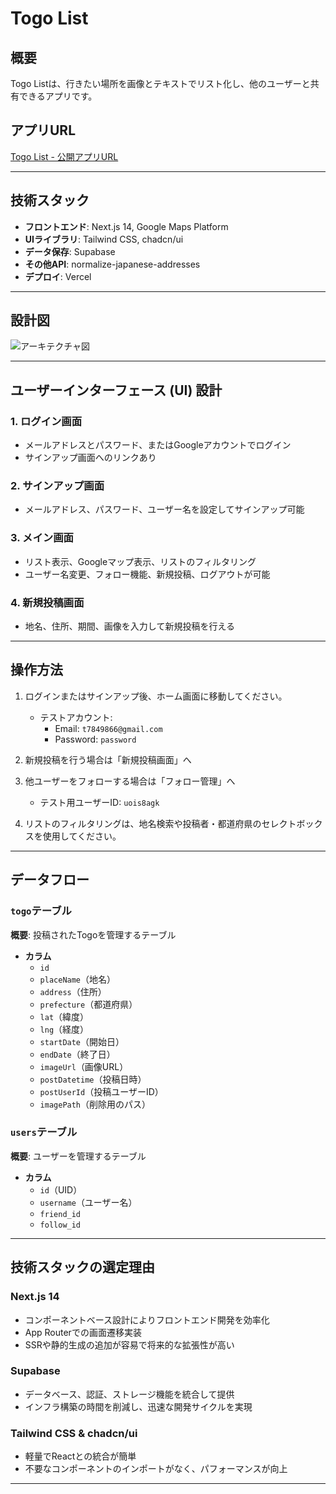 # Togo List

## 概要

Togo Listは、行きたい場所を画像とテキストでリスト化し、他のユーザーと共有できるアプリです。

## アプリURL
[Togo List - 公開アプリURL](https://togolist-next.vercel.app/)

---

## 技術スタック

- **フロントエンド**: Next.js 14, Google Maps Platform
- **UIライブラリ**: Tailwind CSS, chadcn/ui
- **データ保存**: Supabase
- **その他API**: normalize-japanese-addresses
- **デプロイ**: Vercel

---

## 設計図
![アーキテクチャ図](https://zyuekgrvgrilgtfagjge.supabase.co/storage/v1/object/public/togo_image_bucket/architecture/architecture.png)

---

## ユーザーインターフェース (UI) 設計

### 1. ログイン画面
- メールアドレスとパスワード、またはGoogleアカウントでログイン
- サインアップ画面へのリンクあり

### 2. サインアップ画面
- メールアドレス、パスワード、ユーザー名を設定してサインアップ可能

### 3. メイン画面
- リスト表示、Googleマップ表示、リストのフィルタリング
- ユーザー名変更、フォロー機能、新規投稿、ログアウトが可能

### 4. 新規投稿画面
- 地名、住所、期間、画像を入力して新規投稿を行える

---

## 操作方法

1. ログインまたはサインアップ後、ホーム画面に移動してください。
   - テストアカウント:  
     - Email: `t7849866@gmail.com`
     - Password: `password`

2. 新規投稿を行う場合は「新規投稿画面」へ
3. 他ユーザーをフォローする場合は「フォロー管理」へ
   - テスト用ユーザーID: `uois8agk`
   
4. リストのフィルタリングは、地名検索や投稿者・都道府県のセレクトボックスを使用してください。

---

## データフロー

### `togo`テーブル
**概要**: 投稿されたTogoを管理するテーブル
- **カラム**
  - `id`
  - `placeName`（地名）
  - `address`（住所）
  - `prefecture`（都道府県）
  - `lat`（緯度）
  - `lng`（経度）
  - `startDate`（開始日）
  - `endDate`（終了日）
  - `imageUrl`（画像URL）
  - `postDatetime`（投稿日時）
  - `postUserId`（投稿ユーザーID）
  - `imagePath`（削除用のパス）

### `users`テーブル
**概要**: ユーザーを管理するテーブル
- **カラム**
  - `id`（UID）
  - `username`（ユーザー名）
  - `friend_id`
  - `follow_id`

---

## 技術スタックの選定理由

### Next.js 14
- コンポーネントベース設計によりフロントエンド開発を効率化
- App Routerでの画面遷移実装
- SSRや静的生成の追加が容易で将来的な拡張性が高い

### Supabase
- データベース、認証、ストレージ機能を統合して提供
- インフラ構築の時間を削減し、迅速な開発サイクルを実現

### Tailwind CSS & chadcn/ui
- 軽量でReactとの統合が簡単
- 不要なコンポーネントのインポートがなく、パフォーマンスが向上

--- 

